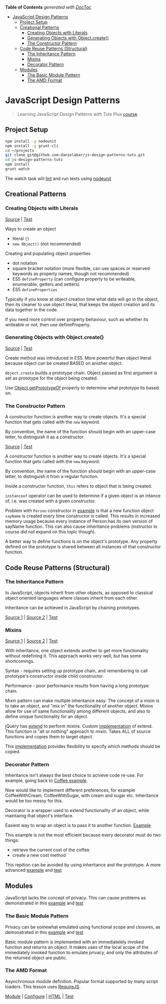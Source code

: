 <!-- START doctoc generated TOC please keep comment here to allow auto update -->
<!-- DON'T EDIT THIS SECTION, INSTEAD RE-RUN doctoc TO UPDATE -->
**Table of Contents**  *generated with [DocToc](http://doctoc.herokuapp.com/)*

- [JavaScript Design Patterns](#javascript-design-patterns)
  - [Project Setup](#project-setup)
  - [Creational Patterns](#creational-patterns)
    - [Creating Objects with Literals](#creating-objects-with-literals)
    - [Generating Objects with Object.create()](#generating-objects-with-objectcreate)
    - [The Constructor Pattern](#the-constructor-pattern)
  - [Code Reuse Patterns (Structural)](#code-reuse-patterns-structural)
    - [The Inheritance Pattern](#the-inheritance-pattern)
    - [Mixins](#mixins)
    - [Decorator Pattern](#decorator-pattern)
  - [Modules](#modules)
    - [The Basic Module Pattern](#the-basic-module-pattern)
    - [The AMD Format](#the-amd-format)

<!-- END doctoc generated TOC please keep comment here to allow auto update -->

JavaScript Design Patterns
==========

> Learning JavaScript Design Patterns with Tuts Plus [course](https://code.tutsplus.com/courses/javascript-design-patterns).

## Project Setup

  ```bash
  npm install -g nodeunit
  npm install -g grunt-cli
  cd ~/projects
  git clone git@github.com:danielabar/js-design-patterns-tuts.git
  cd js-design-patterns-tuts
  npm install
  grunt watch
  ```

The watch task will [lint](http://jshint.com/docs/) and run tests using [nodeunit](https://github.com/caolan/nodeunit)

## Creational Patterns

### Creating Objects with Literals

[Source](src/object-literals.js) | [Test](test/object-literals-test.js)

Ways to create an object

* literal `{}`
* `new Object()` (not recommended)

Creating and populating object properties

* dot notation
* square bracket notation (more flexible, can use spaces or reserved keywords as property names, though not recommended)
* ES5 `defineProperty` (can configure property to be writeable, enumerable, getters and setters)
* ES5 `defineProperties`

Typically if you know at object creation time what data will go in the object,
then its cleaner to use object literal, that keeps the object creation and its data together in the code.

If you need more control over property behaviour, such as whether its writeable or not, then use defineProperty.

### Generating Objects with Object.create()

[Source](src/object-create.js) | [Test](test/object-create-test.js)

Create method was introduced in ES5.
More powerful than object literal because object can be created BASED on another object.

`Object.create` builds a prototype chain.
Object passed as first argument is set as prototype for the object being created.

Use [Object.getPrototypeOf](https://developer.mozilla.org/en-US/docs/Web/JavaScript/Reference/Global_Objects/Object/getPrototypeOf) property to determine what prototype its based on.

### The Constructor Pattern

A constructor function is another way to create objects.
It's a special function that gets called with the `new` keyword.

By convention, the name of the function should begin with an upper-case letter,
to distinguish it as a constructor.

[Source](src/constructor-pattern.js) | [Test](test/constructor-pattern-test.js)

A constructor function is another way to create objects.
It's a special function that gets called with the `new` keyword.

By convention, the name of the function should begin with an upper-case letter,
to distinguish it from a regular function.

Inside a constructor function, `this` refers to object that is being created.

`instanceof` operator can be used to determine if a given object is an intance of, i.e. was created with a given constructor.

Problem with `Person` constructor in [example](src/constructor-pattern.js) is that a new function object `sayName` is created every time constructor is called.
This results in increased memory usage because every instance of Person has its own version of sayName function.
This can also cause inheritance problems (instructor in course did not expand on this topic though).

A better way to define functions is on the object's prototype.
Any property defined on the prototype is shared between all instances of that constructor function.

## Code Reuse Patterns (Structural)

### The Inheritance Pattern

In JavaScript, objects inherit from other objects, as opposed to classical object oriented languages where classes inherit from each other.

Inheritance can be achieved in JavaScript by chaining prototypes.

[Source 1](src/inheritance-pattern-beverage.js) | [Source 2](src/inheritance-pattern-coffee.js) | [Test](test/inheritance-pattern-test.js)

### Mixins

[Source 1](src/mixins-part1/Person.js) | [Source 2](src/mixins-part1/Dog.js) | [Test](test/mixins-part1-test.js)

With inheritance, one object extends another to get more functionality without redefining it.
This approach works very well, but has some shortcomings.

Syntax - requires setting up prototype chain, and remembering to call prototype's constructor inside child constructor.

Performance - poor performance results from having a long prototype chain.

Mixin pattern can make multiple inheritance easy.
The concept of a mixin is to take an object, and "mix in" the functionality of another object.
Mixins allow for use of same functionality among different objects, and also to define unique functionality for an object.

jQuery has [extend](http://api.jquery.com/jquery.extend/) to perform mixins.
Custom [implementation](src/mixins-part1/Mixin.js) of extend. This function is "all or nothing" approach to mixin.
Takes ALL of source functions and copies them to target object.

This [implementation](src/mixins-part2/Mixin2.js) provides flexibility to specify which methods should be copied.

### Decorator Pattern

Inheritance isn't always the best choice to achieve code re-use.
For example, going back to [Coffee example](src/inheritance-pattern-coffee.js).

Now would like to implement different preferences, for example CoffeeWithCream, CoffeeWithSugar, with cream and sugar etc.
Inheritance would be too messy for this.

Decorator is a wrapper used to extend functionality of an object, while maintainig that object's interface.

Easiest way to wrap an object is to pass it to another function. [Example](src/decorator-pattern/Coffee.js)

This example is not the most efficient because every decorator must do two things:
- retrieve the current cost of the coffee
- create a new cost method

This repition can be avoided by using inheritance and the prototype.
A more advanced [example](src/decorator-pattern/Beverage.js) and [test](test/advanced-decorator-test.js)

## Modules

JavaScript lacks the concept of privacy.
This can cause problems as demonstrated in this [example](src/module-pattern/no-privacy.js) and [test](uitest/no-privacy-test.js)


### The Basic Module Pattern

Privacy can be somewhat emulated using functional scope and closures,
as demonstrated in this [example](src/module-pattern/simple-module.js) and [test](uitest/simple-module-test.js)

Basic module pattern is implemented with an immediatelely invoked function and returns an object.
It makes uses of the local scope of the immediately invoked function to emulate privacy, and only the attributes of the returned object are public.

### The AMD Format

Asynchronous module definition. Popular format supported by many script loaders.
This lesson uses [RequireJS](http://requirejs.org/).

[Module](src/amd/lesson09_module.js) | [Configure](src/amd/lesson09.js) | [HTML](src/amd/index.html) | [Test](uiamdtest/dom-tests.js)

